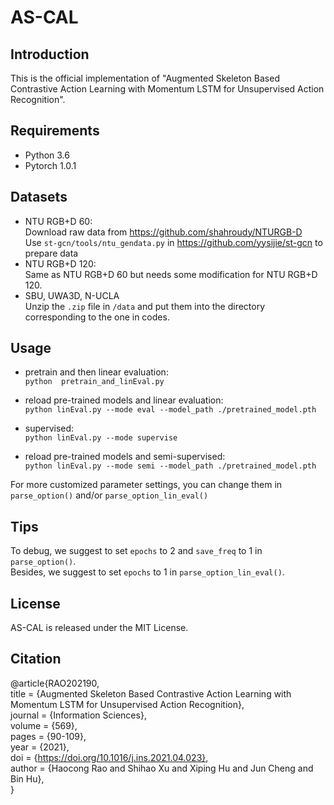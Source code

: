 # AS-CAL

## Introduction
This is the official implementation of "Augmented Skeleton Based Contrastive Action Learning with Momentum LSTM for Unsupervised Action Recognition". 
## Requirements
- Python 3.6
- Pytorch 1.0.1
## Datasets
- NTU RGB+D 60:  
Download raw data from https://github.com/shahroudy/NTURGB-D  
Use `st-gcn/tools/ntu_gendata.py` in https://github.com/yysijie/st-gcn to prepare data
- NTU RGB+D 120:  
Same as NTU RGB+D 60 but needs some modification for NTU RGB+D 120.
- SBU, UWA3D, N-UCLA  
Unzip the `.zip` file in `/data` and put them into the directory corresponding to the one in codes.



## Usage
- pretrain and then linear evaluation:  
  `python  pretrain_and_linEval.py`

- reload pre-trained models and linear evaluation:  
`python linEval.py --mode eval --model_path ./pretrained_model.pth`

- supervised:  
`python linEval.py --mode supervise`

- reload pre-trained models and semi-supervised:  
`python linEval.py --mode semi --model_path ./pretrained_model.pth`

For more customized parameter settings, you can change them in `parse_option()` and/or `parse_option_lin_eval()` 

## Tips  
To debug, we suggest to set `epochs` to 2 and `save_freq` to 1 in `parse_option()`.  
Besides, we suggest to set `epochs` to 1 in `parse_option_lin_eval()`.

## License
AS-CAL is released under the MIT License.

## Citation  
@article{RAO202190,  
title = {Augmented Skeleton Based Contrastive Action Learning with Momentum LSTM for Unsupervised Action Recognition},  
journal = {Information Sciences},  
volume = {569},  
pages = {90-109},  
year = {2021},  
doi = {https://doi.org/10.1016/j.ins.2021.04.023},  
author = {Haocong Rao and Shihao Xu and Xiping Hu and Jun Cheng and Bin Hu},  
}
